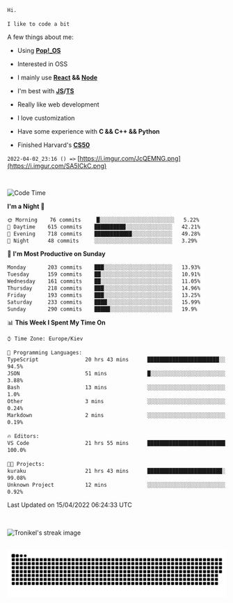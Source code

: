 ```
Hi.

I like to code a bit
```

A few things about me:

-   Using **[Pop!\_OS](https://pop.system76.com/)**

-   Interested in OSS

-   I mainly use **[React](https://reactjs.org/) && [Node](https://nodejs.org/en/)**

-   I'm best with **[JS](https://www.javascript.com/)/[TS](https://www.typescriptlang.org/)**

-   Really like web development

-   I love customization

-   Have some experience with **C && C++ && Python**

-   Finished Harvard's **[CS50](https://cs50.harvard.edu)**

`2022-04-02_23:16 () =>` [https://i.imgur.com/JcQEMNG.png](https://i.imgur.com/SA5ICkC.png)

<br>

<!--START_SECTION:waka-->
![Code Time](http://img.shields.io/badge/Code%20Time-521%20hrs%2030%20mins-blue)

**I'm a Night 🦉** 

```text
🌞 Morning    76 commits     █░░░░░░░░░░░░░░░░░░░░░░░░   5.22% 
🌆 Daytime    615 commits    ██████████░░░░░░░░░░░░░░░   42.21% 
🌃 Evening    718 commits    ████████████░░░░░░░░░░░░░   49.28% 
🌙 Night      48 commits     ░░░░░░░░░░░░░░░░░░░░░░░░░   3.29%

```
📅 **I'm Most Productive on Sunday** 

```text
Monday       203 commits    ███░░░░░░░░░░░░░░░░░░░░░░   13.93% 
Tuesday      159 commits    ██░░░░░░░░░░░░░░░░░░░░░░░   10.91% 
Wednesday    161 commits    ██░░░░░░░░░░░░░░░░░░░░░░░   11.05% 
Thursday     218 commits    ███░░░░░░░░░░░░░░░░░░░░░░   14.96% 
Friday       193 commits    ███░░░░░░░░░░░░░░░░░░░░░░   13.25% 
Saturday     233 commits    ████░░░░░░░░░░░░░░░░░░░░░   15.99% 
Sunday       290 commits    █████░░░░░░░░░░░░░░░░░░░░   19.9%

```


📊 **This Week I Spent My Time On** 

```text
⌚︎ Time Zone: Europe/Kiev

💬 Programming Languages: 
TypeScript               20 hrs 43 mins      ███████████████████████░░   94.5% 
JSON                     51 mins             █░░░░░░░░░░░░░░░░░░░░░░░░   3.88% 
Bash                     13 mins             ░░░░░░░░░░░░░░░░░░░░░░░░░   1.0% 
Other                    3 mins              ░░░░░░░░░░░░░░░░░░░░░░░░░   0.24% 
Markdown                 2 mins              ░░░░░░░░░░░░░░░░░░░░░░░░░   0.19%

🔥 Editors: 
VS Code                  21 hrs 55 mins      █████████████████████████   100.0%

🐱‍💻 Projects: 
kuraku                   21 hrs 43 mins      ████████████████████████░   99.08% 
Unknown Project          12 mins             ░░░░░░░░░░░░░░░░░░░░░░░░░   0.92%

```


 Last Updated on 15/04/2022 06:24:33 UTC
<!--END_SECTION:waka-->

<br>

<p><img align="center" src="https://github-readme-streak-stats.herokuapp.com/?user=Tronikelis&theme=dark" alt="Tronikel's streak image" /></p>

<br>

<img title="" src="https://raw.githubusercontent.com/Tronikelis/Tronikelis/output/github-contribution-grid-snake.svg" alt="very cool snake thingey" data-align="left">
